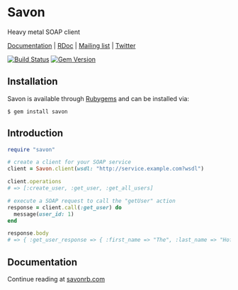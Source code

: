Savon
=======

Heavy metal SOAP client

[Documentation](http://savonrb.com) | [RDoc](http://rubydoc.info/gems/savon) |
[Mailing list](https://groups.google.com/forum/#!forum/savonrb) | [Twitter](http://twitter.com/savonrb)

[![Build Status](https://secure.travis-ci.org/savonrb/savon.png)](http://travis-ci.org/savonrb/savon) [![Gem Version](https://badge.fury.io/rb/savon.png)](http://badge.fury.io/rb/savon)


Installation
------------

Savon is available through [Rubygems](http://rubygems.org/gems/savon) and can be installed via:

```
$ gem install savon
```


Introduction
------------

``` ruby
require "savon"

# create a client for your SOAP service
client = Savon.client(wsdl: "http://service.example.com?wsdl")

client.operations
# => [:create_user, :get_user, :get_all_users]

# execute a SOAP request to call the "getUser" action
response = client.call(:get_user) do
  message(user_id: 1)
end

response.body
# => { :get_user_response => { :first_name => "The", :last_name => "Hoff" } }
```


Documentation
-------------

Continue reading at [savonrb.com](http://savonrb.com)
